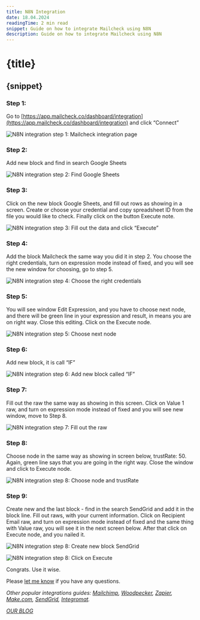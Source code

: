 ```yaml
---
title: N8N Integration
date: 18.04.2024
readingTime: 2 min read
snippet: Guide on how to integrate Mailcheck using N8N
description: Guide on how to integrate Mailcheck using N8N
---
```


# **{title}**

## {snippet}

### Step 1:

Go to [https://app.mailcheck.co/dashboard/integration](https://app.mailcheck.co/dashboard/integration) and click “Connect”

![N8N integration step 1: Mailcheck integration page](./step-1.jpg?format=webp;jpg;png;avif&srcset&width=880)

### Step 2:

Add new block and find in search Google Sheets

![N8N integration step 2: Find Google Sheets](./step-2.jpg?format=webp;jpg;png;avif&srcset&width=880)

### Step 3:

Click on the new block Google Sheets, and fill out rows as showing in a screen. Create or choose your credential and copy spreadsheet ID from the file you would like to check. Finally click on the button Execute note.

![N8N integration step 3: Fill out the data and click “Execute”](./step-3.jpg?format=webp;jpg;png;avif&srcset&width=880)

### Step 4:

Add the block Mailcheck the same way you did it in step 2. You choose the right credentials, turn on expression mode instead of fixed, and you will see the new window for choosing, go to step 5.

![N8N integration step 4: Choose the right credentials](./step-4.jpg?format=webp;jpg;png;avif&srcset&width=880)

### Step 5:

You will see window Edit Expression, and you have to choose next node, and there will be green line in your expression and result, in means you are on right way. Close this editing. Click on the Execute node.

![N8N integration step 5: Choose next node](./step-5.jpg?format=webp;jpg;png;avif&srcset&width=880)

### Step 6:

Add new block, it is call “IF”

![N8N integration step 6: Add new block called “IF”](./step-6.jpg?format=webp;jpg;png;avif&srcset&width=880)

### Step 7:

Fill out the raw the same way as showing in this screen. Click on Value 1 raw, and turn on expression mode instead of fixed and you will see new window, move to Step 8.

![N8N integration step 7: Fill out the raw](./step-7.jpg?format=webp;jpg;png;avif&srcset&width=880)

### Step 8:

Choose node in the same way as showing in screen below, trustRate: 50. Again, green line says that you are going in the right way. Close the window and click to Execute node.

![N8N integration step 8: Choose node and trustRate](./step-8.jpg?format=webp;jpg;png;avif&srcset&width=880)

### Step 9:

Create new and the last block - find in the search SendGrid and add it in the block line. Fill out raws, with your current information. Click on Recipient Email raw, and turn on expression mode instead of fixed and the same thing with Value raw, you will see it in the next screen below. After that click on Execute node, and you nailed it.

![N8N integration step 8: Create new block SendGrid](./step-9.jpg?format=webp;jpg;png;avif&srcset&width=880)

![N8N integration step 8: Click on Execute](./step-10.jpg?format=webp;jpg;png;avif&srcset&width=880)

Congrats. Use it wise.

Please [let me know](mailto:integration@mailcheck.co) if you have any questions.

_Other popular integrations guides: [Mailchimp](/mailchimp-integration), [Woodpecker](/woodpecker-integration), [Zapier](/mailerlite-integration), [Make.com](/make-com-integration), [SendGrid](/sendgrid-integration), [Integromat](/integromat-integration)._

[_OUR BLOG_](/blog)
